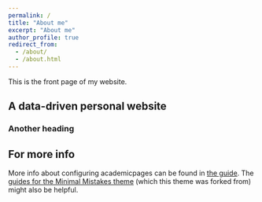 ```yaml
---
permalink: /
title: "About me"
excerpt: "About me"
author_profile: true
redirect_from:
  - /about/
  - /about.html
---
```


This is the front page of my website.

## A data-driven personal website

### Another heading


For more info
------
More info about configuring academicpages can be found in [the guide](https://academicpages.github.io/markdown/). The [guides for the Minimal Mistakes theme](https://mmistakes.github.io/minimal-mistakes/docs/configuration/) (which this theme was forked from) might also be helpful.
